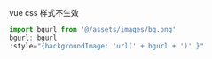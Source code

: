 vue css 样式不生效

```js
import bgurl from '@/assets/images/bg.png'
bgurl: bgurl
:style="{backgroundImage: 'url(' + bgurl + ')' }"
```

